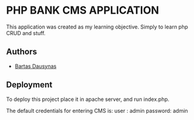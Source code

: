 
# PHP BANK CMS APPLICATION

This application was created as my learning objective.
Simply to learn php CRUD and stuff.




## Authors

- [Bartas Dausynas](https://github.com/bartasd/)

## Deployment

To deploy this project place it in apache server, and run index.php. 

The default credentials for entering CMS is:
user : admin
password: admin


